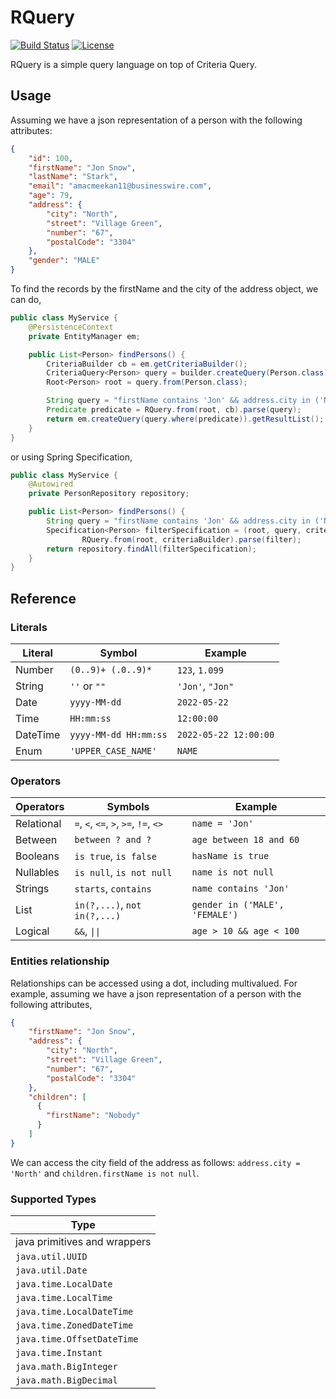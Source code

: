 RQuery
======

[![Build Status](https://github.com/CaiqueJhones/rquery/workflows/CI/badge.svg)](https://github.com/CaiqueJhones/rquery/actions)
[![License](https://img.shields.io/badge/License-Apache_2.0-blue.svg)](https://opensource.org/licenses/Apache-2.0)

RQuery is a simple query language on top of Criteria Query.

## Usage

Assuming we have a json representation of a person with the following attributes:

```json
{
    "id": 100,
    "firstName": "Jon Snow",
    "lastName": "Stark",
    "email": "amacmeekan11@businesswire.com",
    "age": 79,
    "address": {
        "city": "North",
        "street": "Village Green",
        "number": "67",
        "postalCode": "3304"
    },
    "gender": "MALE"
}
```

To find the records by the firstName and the city of the address object, we can do,

```java
public class MyService {
    @PersistenceContext
    private EntityManager em;

    public List<Person> findPersons() {
        CriteriaBuilder cb = em.getCriteriaBuilder();
        CriteriaQuery<Person> query = builder.createQuery(Person.class);
        Root<Person> root = query.from(Person.class);

        String query = "firstName contains 'Jon' && address.city in ('New York, 'North')";
        Predicate predicate = RQuery.from(root, cb).parse(query);
        return em.createQuery(query.where(predicate)).getResultList();
    }
}
```

or using Spring Specification,

```java
public class MyService {
    @Autowired
    private PersonRepository repository;

    public List<Person> findPersons() {
        String query = "firstName contains 'Jon' && address.city in ('New York, 'North')";
        Specification<Person> filterSpecification = (root, query, criteriaBuilder) ->
                RQuery.from(root, criteriaBuilder).parse(filter);
        return repository.findAll(filterSpecification);
    }
}
```

## Reference

### Literals

| Literal  | Symbol                | Example               |
|----------|-----------------------|-----------------------|
| Number   | `(0..9)+ (.0..9)*`    | `123`, `1.099`        |
| String   | `''` or `""`          | `'Jon'`, `"Jon"`      |
| Date     | `yyyy-MM-dd`          | `2022-05-22`          |
| Time     | `HH:mm:ss`            | `12:00:00`            |
| DateTime | `yyyy-MM-dd HH:mm:ss` | `2022-05-22 12:00:00` |
| Enum     | `'UPPER_CASE_NAME'`   | `NAME`                |

### Operators

| Operators  | Symbols                               | Example                        |
|------------|---------------------------------------|--------------------------------|
| Relational | `=`, `<`, `<=`, `>`, `>=`, `!=`, `<>` | `name = 'Jon'`                 |
| Between    | `between ? and ?`                     | `age between 18 and 60`        |
| Booleans   | `is true`, `is false`                 | `hasName is true`              |
| Nullables  | `is null`, `is not null`              | `name is not null`             |
| Strings    | `starts`, `contains`                  | `name contains 'Jon'`          |
| List       | `in(?,...)`, `not in(?,...)`          | `gender in ('MALE', 'FEMALE')` |
| Logical    | `&&`, <code>&#124;&#124;</code>       | `age > 10 && age < 100`        |

### Entities relationship

Relationships can be accessed using a dot, including multivalued.
For example, assuming we have a json representation of a person with the following attributes,

```json
{
    "firstName": "Jon Snow",
    "address": {
        "city": "North",
        "street": "Village Green",
        "number": "67",
        "postalCode": "3304"
    },
    "children": [
      {
        "firstName": "Nobody"
      }
    ]
}
```

We can access the city field of the address as follows: `address.city = 'North'` and `children.firstName is not null`.

### Supported Types

| Type                         |
|------------------------------|
| java primitives and wrappers |
| `java.util.UUID`             |
| `java.util.Date`             |
| `java.time.LocalDate`        |
| `java.time.LocalTime`        |
| `java.time.LocalDateTime`    |
| `java.time.ZonedDateTime`    |
| `java.time.OffsetDateTime`   |
| `java.time.Instant`          |
| `java.math.BigInteger`       |
| `java.math.BigDecimal`       |